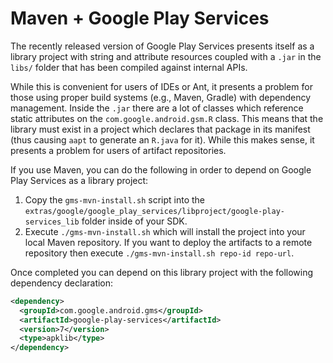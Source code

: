 Maven + Google Play Services
============================

The recently released version of Google Play Services presents itself as a library
project with string and attribute resources coupled with a `.jar` in the `libs/` folder
that has been compiled against internal APIs.

While this is convenient for users of IDEs or Ant, it presents a problem for those using
proper build systems (e.g., Maven, Gradle) with dependency management. Inside the `.jar` there are a lot of classes
which reference static attributes on the `com.google.android.gsm.R` class. This means that
 the library must exist in a project which declares that package in its manifest
(thus causing `aapt` to generate an `R.java` for it). While this makes sense, it presents
a problem for users of artifact repositories.

If you use Maven, you can do the following in order to depend on Google Play Services as
a library project:

 1. Copy the `gms-mvn-install.sh` script into the `extras/google/google_play_services/libproject/google-play-services_lib` folder inside of your SDK.
 2. Execute `./gms-mvn-install.sh` which will install the project into your local Maven repository.
    If you want to deploy the artifacts to a remote repository then execute
    `./gms-mvn-install.sh repo-id repo-url`.

Once completed you can depend on this library project with the following dependency declaration:

```xml
<dependency>
  <groupId>com.google.android.gms</groupId>
  <artifactId>google-play-services</artifactId>
  <version>7</version>
  <type>apklib</type>
</dependency>
```
